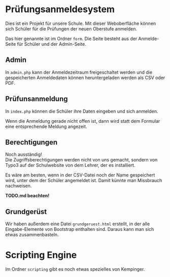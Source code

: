 # Prüfungsanmeldesystem
Dies ist ein Projekt für unsere Schule. Mit 
dieser Weboberfläche können sich Schüler für 
die Prüfungen der neuen Oberstufe anmelden.

Das hier genannte ist im Ordner `form`.
Die Seite besteht aus der Anmelde-Seite für Schüler 
und der Admin-Seite.

## Admin
In `admin.php` kann der Anmeldezeitraum 
freigeschaltet werden und die gespeicherten
Anmeldedaten können heruntergeladen werden als
CSV oder PDF.

## Prüfunsanmeldung
In ```index.php``` können die Schüler ihre Daten
eingeben und sich anmelden.

Wenn die Anmeldung gerade nicht offen ist, 
dann wird statt dem Formular eine entsprechende Meldung angezeit.

## Berechtigungen 
Noch ausständig!  
Die Zugriffsberechtigungen werden nicht von uns 
gemacht, sondern von Typo3 auf der Schulwebsite 
von dem Lehrer, der es installiert.

Es wäre am besten, wenn in der CSV-Datei noch der Name
gespeichert wird, unter dem der Schüler angemeldet ist.
Damit künnte man Missbrauch nachweisen.

<b>TODO.md beachten!</b>

## Grundgerüst
Wir haben außerdem eine Datei `grundgeruest.html` erstellt, in
der alle Eingabe-Elemente von Bootstrap enthalten sind.
Daraus kann man sich etwas zusammenbasteln.

# Scripting Engine
Im Ordner `scripting` gibt es noch etwas spezielles von Kempinger.



